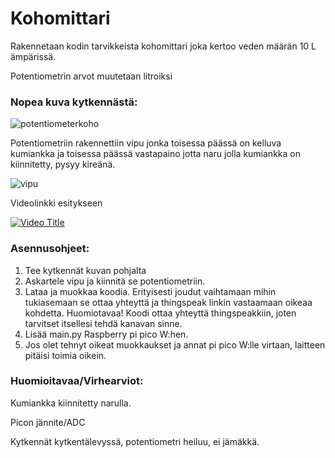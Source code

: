 # Kohomittari

Rakennetaan kodin tarvikkeista kohomittari joka kertoo veden määrän 10 L ämpärissä.​

Potentiometrin arvot muutetaan litroiksi

### Nopea kuva kytkennästä:

![potentiometerkoho](https://github.com/user-attachments/assets/6647c384-5240-4866-985d-0af7fd529971)

Potentiometriin rakennettiin vipu jonka toisessa päässä on kelluva kumiankka ja toisessa päässä vastapaino jotta naru jolla kumiankka on kiinnitetty, pysyy kireänä.

![vipu](https://github.com/user-attachments/assets/36abab1d-e377-4863-95e4-d5990e74cc51)

Videolinkki esitykseen

[![Video Title](https://img.youtube.com/vi/R_TpAHw-vdo/0.jpg)](https://www.youtube.com/watch?v=R_TpAHw-vdo)

### Asennusohjeet:
1. Tee kytkennät kuvan pohjalta
2. Askartele vipu ja kiinnitä se potentiometriin.
3. Lataa ja muokkaa koodia. Erityisesti joudut vaihtamaan mihin tukiasemaan se ottaa yhteyttä ja thingspeak linkin vastaamaan oikeaa kohdetta. Huomiotavaa! Koodi ottaa yhteyttä thingspeakkiin, joten tarvitset itsellesi tehdä kanavan sinne.
4. Lisää main.py Raspberry pi pico W:hen.
5. Jos olet tehnyt oikeat muokkaukset ja annat pi pico W:lle virtaan, laitteen pitäisi toimia oikein.

### Huomioitavaa/Virhearviot:​

Kumiankka kiinnitetty narulla.​

Picon jännite/ADC​

Kytkennät kytkentälevyssä, potentiometri heiluu, ei jämäkkä.
